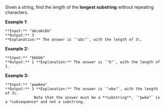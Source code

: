 Given a string, find the length of the **longest substring** without repeating characters.



**Example 1:**

    **Input:** "abcabcbb"
    **Output:** 3 
    **Explanation:** The answer is `"abc"`, with the length of 3\. 




**Example 2:**

    **Input:** "bbbbb"
    **Output:** 1 **Explanation:** The answer is `"b"`, with the length of 1.




**Example 3:**

    **Input:** "pwwkew"
    **Output:** 3 **Explanation:** The answer is `"wke"`, with the length of 3\. 
                 Note that the answer must be a **substring**, `"pwke"` is a *subsequence* and not a substring.





